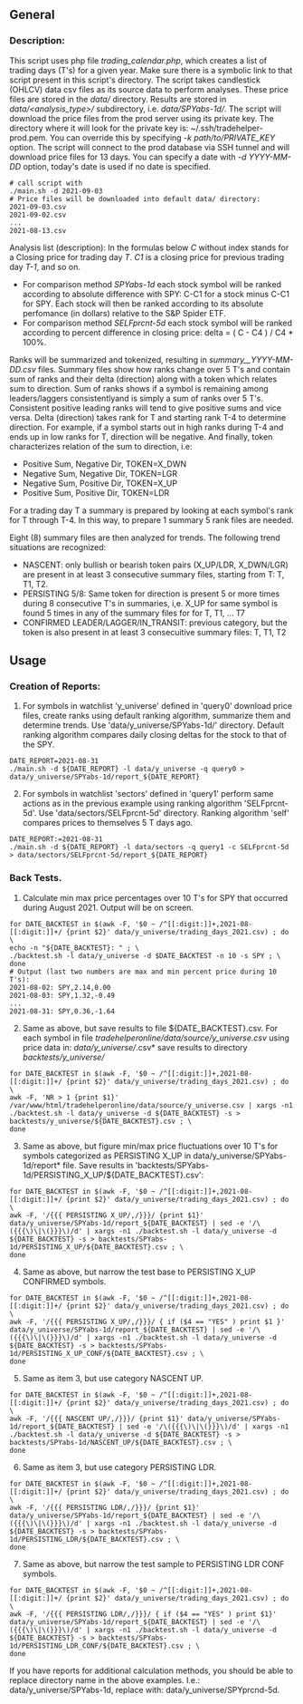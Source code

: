 ## General

### Description:

This script uses php file *trading_calendar.php*, which creates a list of trading days (T's) for a given year. Make sure there is a symbolic link to that script present in this script's directory. 
The script takes candlestick (OHLCV) data csv files as its source data to perform analyses. These price files are stored in the *data/* directory. Results are stored in *data/<analysis_type>/* subdirectory, i.e. *data/SPYabs-1d/*. 
The script will download the price files from the prod server using its private key. The directory where it will look for the private key is: ~/.ssh/tradehelper-prod.pem. You can override this by specifying *-k path/to/PRIVATE_KEY* option. The script will connect to the prod database via SSH tunnel and will download price files for 13 days. You can specify a date with *-d YYYY-MM-DD* option, today's date is used if no date is specified.
```
# call script with
./main.sh -d 2021-09-03
# Price files will be downloaded into default data/ directory:
2021-09-03.csv
2021-09-02.csv
...
2021-08-13.csv
``` 

Analysis list (description):
In the formulas below *C* without index stands for a Closing price for trading day *T*. *C1* is a closing price for previous trading day *T-1*, and so on.
* For comparison method *SPYabs-1d* each stock symbol will be ranked according to absolute difference with SPY: C-C1 for a stock minus C-C1 for SPY. Each stock will then be ranked according to its absolute perfomance (in dollars) relative to the S&P Spider ETF.
* For comparison method *SELFprcnt-5d* each stock symbol will be ranked according to percent difference in closing price: delta = ( C - C4 ) / C4 * 100%. 

Ranks will be summarized and tokenized, resulting in *summary__YYYY-MM-DD.csv* files. Summary files show how ranks change over 5 T's and contain sum of ranks and their delta (direction) along with a token which relates sum to direction. Sum of ranks shows if a symbol is remaining among leaders/laggers consistentlyand is simply a sum of ranks over 5 T's. Consistent positive leading ranks will tend to give positive sums and vice versa. Delta (direction) takes rank for T and starting rank T-4 to determine direction. For example, if a symbol starts out in high ranks during T-4 and ends up in low ranks for T, direction will be negative. And finally, token characterizes relation of the sum to direction, i.e:

* Positive Sum, Negative Dir, TOKEN=X_DWN
* Negative Sum, Negative Dir, TOKEN=LGR
* Negative Sum, Positive Dir, TOKEN=X_UP
* Positive Sum, Positive Dir, TOKEN=LDR

For a trading day T a summary is prepared by looking at each symbol's rank for T through T-4. In this way, to prepare 1 summary 5 rank files are needed.

Eight (8) summary files are then analyzed for trends. The following trend situations are recognized:
 * NASCENT: only bullish or bearish token pairs (X_UP/LDR,  X_DWN/LGR) are present in at least 3 consecutive summary files, starting from T: T, T1, T2.
 * PERSISTING 5/8: Same token for direction is present 5 or more times during 8 consecutive T's in summaries, i,e. X_UP for same symbol is found 5 times in any of the summary files for for T, T1, ... T7
 * CONFIRMED LEADER/LAGGER/IN_TRANSIT: previous category, but the token is also present in at least 3 consecuitive summary files: T, T1, T2


## Usage

### Creation of Reports:

1. For symbols in watchlist 'y_universe' defined in 'query0' download price files, create ranks using default ranking algorithm, summarize them and determine trends. Use 'data/y_universe/SPYabs-1d/' directory. Default ranking algorithm compares daily closing deltas for the stock to that of the SPY.
```
DATE_REPORT=2021-08-31
./main.sh -d ${DATE_REPORT} -l data/y_universe -q query0 > data/y_universe/SPYabs-1d/report_${DATE_REPORT}

```

2. For symbols in watchlist 'sectors' defined in 'query1' perform same actions as in the previous example using ranking algorithm 'SELFprcnt-5d'. Use 'data/sectors/SELFprcnt-5d' directory. Ranking algorithm 'self' compares prices to themselves 5 T days ago.
```
DATE_REPORT:=2021-08-31
./main.sh -d ${DATE_REPORT} -l data/sectors -q query1 -c SELFprcnt-5d > data/sectors/SELFprcnt-5d/report_${DATE_REPORT}
```

### Back Tests.

1. Calculate min max price percentages over 10 T's for SPY that occurred during August 2021. Output will be on screen.
```
for DATE_BACKTEST in $(awk -F, '$0 ~ /^[[:digit:]]+,2021-08-[[:digit:]]+/ {print $2}' data/y_universe/trading_days_2021.csv) ; do \
echo -n "${DATE_BACKTEST}: " ; \
./backtest.sh -l data/y_universe -d $DATE_BACKTEST -n 10 -s SPY ; \
done
# Output (last two numbers are max and min percent price during 10 T's):
2021-08-02: SPY,2.14,0.00
2021-08-03: SPY,1.32,-0.49
...
2021-08-31: SPY,0.36,-1.64
```


2. Same as above, but save results to file ${DATE_BACKTEST}.csv. For each symbol in file
*tradehelperonline/data/source/y_universe.csv*
using price data in:
*data/y_universe/*.csv*
save results to directory 
*backtests/y_universe/*
```
for DATE_BACKTEST in $(awk -F, '$0 ~ /^[[:digit:]]+,2021-08-[[:digit:]]+/ {print $2}' data/y_universe/trading_days_2021.csv) ; do \
awk -F, 'NR > 1 {print $1}' /var/www/html/tradehelperonline/data/source/y_universe.csv | xargs -n1 ./backtest.sh -l data/y_universe -d ${DATE_BACKTEST} -s > backtests/y_universe/${DATE_BACKTEST}.csv ; \
done
```


3. Same as above, but figure min/max price fluctuations over 10 T's for symbols categorized as PERSISTING X_UP in data/y_universe/SPYabs-1d/report\* file. 
Save results in 'backtests/SPYabs-1d/PERSISTING_X_UP/${DATE_BACKTEST}.csv':
```
for DATE_BACKTEST in $(awk -F, '$0 ~ /^[[:digit:]]+,2021-08-[[:digit:]]+/ {print $2}' data/y_universe/trading_days_2021.csv) ; do \
awk -F, '/{{{ PERSISTING X_UP/,/}}}/ {print $1}' data/y_universe/SPYabs-1d/report_${DATE_BACKTEST} | sed -e '/\({{{\)\|\(}}}\)/d' | xargs -n1 ./backtest.sh -l data/y_universe -d ${DATE_BACKTEST} -s > backtests/SPYabs-1d/PERSISTING_X_UP/${DATE_BACKTEST}.csv ; \
done
```

4. Same as above, but narrow the test base to PERSISTING X_UP CONFIRMED symbols.
```
for DATE_BACKTEST in $(awk -F, '$0 ~ /^[[:digit:]]+,2021-08-[[:digit:]]+/ {print $2}' data/y_universe/trading_days_2021.csv) ; do \
awk -F, '/{{{ PERSISTING X_UP/,/}}}/ { if ($4 == "YES" ) print $1 }' data/y_universe/SPYabs-1d/report_${DATE_BACKTEST} | sed -e '/\({{{\)\|\(}}}\)/d' | xargs -n1 ./backtest.sh -l data/y_universe -d ${DATE_BACKTEST} -s > backtests/SPYabs-1d/PERSISTING_X_UP_CONF/${DATE_BACKTEST}.csv ; \
done
```

5. Same as item 3, but use category NASCENT UP.
```
for DATE_BACKTEST in $(awk -F, '$0 ~ /^[[:digit:]]+,2021-08-[[:digit:]]+/ {print $2}' data/y_universe/trading_days_2021.csv) ; do \
awk -F, '/{{{ NASCENT UP/,/}}}/ {print $1}' data/y_universe/SPYabs-1d/report_${DATE_BACKTEST} | sed -e '/\({{{\)\|\(}}}\)/d' | xargs -n1 ./backtest.sh -l data/y_universe -d ${DATE_BACKTEST} -s > backtests/SPYabs-1d/NASCENT_UP/${DATE_BACKTEST}.csv ; \
done
```

6. Same as item 3, but use category PERSISTING LDR.
```
for DATE_BACKTEST in $(awk -F, '$0 ~ /^[[:digit:]]+,2021-08-[[:digit:]]+/ {print $2}' data/y_universe/trading_days_2021.csv) ; do \
awk -F, '/{{{ PERSISTING LDR/,/}}}/ {print $1}' data/y_universe/SPYabs-1d/report_${DATE_BACKTEST} | sed -e '/\({{{\)\|\(}}}\)/d' | xargs -n1 ./backtest.sh -l data/y_universe -d ${DATE_BACKTEST} -s > backtests/SPYabs-1d/PERSISTING_LDR/${DATE_BACKTEST}.csv ; \
done
```

7. Same as above, but narrow the test sample to PERSISTING LDR CONF symbols.
```
for DATE_BACKTEST in $(awk -F, '$0 ~ /^[[:digit:]]+,2021-08-[[:digit:]]+/ {print $2}' data/y_universe/trading_days_2021.csv) ; do \
awk -F, '/{{{ PERSISTING LDR/,/}}}/ { if ($4 == "YES" ) print $1}' data/y_universe/SPYabs-1d/report_${DATE_BACKTEST} | sed -e '/\({{{\)\|\(}}}\)/d' | xargs -n1 ./backtest.sh -l data/y_universe -d ${DATE_BACKTEST} -s > backtests/SPYabs-1d/PERSISTING_LDR_CONF/${DATE_BACKTEST}.csv ; \
done
```

If you have reports for additional calculation methods, you should be able to replace directory name in the above examples. I.e.: data/y_universe/SPYabs-1d, replace with: data/y_universe/SPYprcnd-5d.

